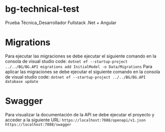 # bg-technical-test
Prueba Técnica_Desarrollador Fullstack .Net + Angular

# Migrations 
Para ejecutar las migraciones se debe ejecutar el siguiente comando en la consola de visual studio code:
```dotnet ef --startup-project ../../BG/BG.API migrations add InitialModel -o Data/Migrations```
Para aplicar las migraciones se debe ejecutar el siguiente comando en la consola de visual studio code:
```dotnet ef --startup-project ../../BG/BG.API database update```

# Swagger
Para visualizar la documentación de la API se debe ejecutar el proyecto y acceder a la siguiente URL:
```https://localhost:7088/openapi/v1.json```
```https://localhost:7088/swagger```